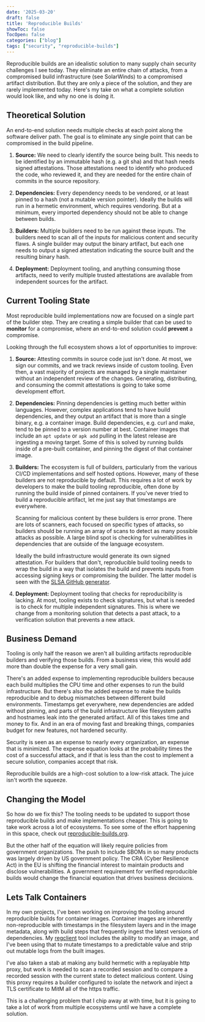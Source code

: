 ```yaml
---
date: '2025-03-20'
draft: false
title: 'Reproducible Builds'
showToc: false
TocOpen: false
categories: ["blog"]
tags: ["security", "reproducible-builds"]
---
```


Reproducible builds are an idealistic solution to many supply chain security challenges I see today.
They eliminate an entire chain of attacks, from a compromised build infrastructure (see SolarWinds) to a compromised artifact distribution.
But they are only a piece of the solution, and they are rarely implemented today.
Here's my take on what a complete solution would look like, and why no one is doing it.

## Theoretical Solution

An end-to-end solution needs multiple checks at each point along the software deliver path.
The goal is to eliminate any single point that can be compromised in the build pipeline.

1. **Source:** We need to clearly identify the source being built.
   This needs to be identified by an immutable hash (e.g. a git sha) and that hash needs signed attestations.
   Those attestations need to identify who produced the code, who reviewed it, and they are needed for the entire chain of commits in the source repository.

2. **Dependencies:** Every dependency needs to be vendored, or at least pinned to a hash (not a mutable version pointer).
   Ideally the builds will run in a hermetic environment, which requires vendoring.
   But at a minimum, every imported dependency should not be able to change between builds.

3. **Builders:** Multiple builders need to be run against these inputs.
   The builders need to scan all of the inputs for malicious content and security flaws.
   A single builder may output the binary artifact, but each one needs to output a signed attestation indicating the source built and the resulting binary hash.

4. **Deployment:** Deployment tooling, and anything consuming those artifacts, need to verify multiple trusted attestations are available from independent sources for the artifact.

## Current Tooling State

Most reproducible build implementations now are focused on a single part of the builder step.
They are creating a simple builder that can be used to **monitor** for a compromise, where an end-to-end solution could **prevent** a compromise.

Looking through the full ecosystem shows a lot of opportunities to improve:

1. **Source:** Attesting commits in source code just isn't done.
   At most, we sign our commits, and we track reviews inside of custom tooling.
   Even then, a vast majority of projects are managed by a single maintainer without an independent review of the changes.
   Generating, distributing, and consuming the commit attestations is going to take some development effort.

2. **Dependencies:** Pinning dependencies is getting much better within languages.
   However, complex applications tend to have build dependencies, and they output an artifact that is more than a single binary, e.g. a container image.
   Build dependencies, e.g. curl and make, tend to be pinned to a version number at best.
   Container images that include an `apt update` or `apk add` pulling in the latest release are ingesting a moving target.
   Some of this is solved by running builds inside of a pre-built container, and pinning the digest of that container image.

3. **Builders:** The ecosystem is full of builders, particularly from the various CI/CD implementations and self hosted options.
   However, many of these builders are not reproducible by default.
   This requires a lot of work by developers to make the build tooling reproducible, often done by running the build inside of pinned containers.
   If you've never tried to build a reproducible artifact, let me just say that timestamps are everywhere.

   Scanning for malicious content by these builders is error prone.
   There are lots of scanners, each focused on specific types of attacks, so builders should be running an array of scans to detect as many possible attacks as possible.
   A large blind spot is checking for vulnerabilities in dependencies that are outside of the language ecosystem.

   Ideally the build infrastructure would generate its own signed attestation.
   For builders that don't, reproducible build tooling needs to wrap the build in a way that isolates the build and prevents inputs from accessing signing keys or compromising the builder.
   The latter model is seen with the [SLSA GitHub generator](https://github.com/slsa-framework/slsa-github-generator).

4. **Deployment:** Deployment tooling that checks for reproducibility is lacking.
   At most, tooling exists to check signatures, but what is needed is to check for multiple independent signatures.
   This is where we change from a monitoring solution that detects a past attack, to a verification solution that prevents a new attack.

## Business Demand

Tooling is only half the reason we aren't all building artifacts reproducible builders and verifying those builds.
From a business view, this would add more than double the expense for a very small gain.

There's an added expense to implementing reproducible builders because each build multiplies the CPU time and other expenses to run the build infrastructure.
But there's also the added expense to make the builds reproducible and to debug mismatches between different build environments.
Timestamps get everywhere, new dependencies are added without pinning, and parts of the build infrastructure like filesystem paths and hostnames leak into the generated artifact.
All of this takes time and money to fix.
And in an era of moving fast and breaking things, companies budget for new features, not hardened security.

Security is seen as an expense to nearly every organization, an expense that is minimized.
The expense equation looks at the probability times the cost of a successful attack, and if that is less than the cost to implement a secure solution, companies accept that risk.

Reproducible builds are a high-cost solution to a low-risk attack.
The juice isn't worth the squeeze.

## Changing the Model

So how do we fix this?
The tooling needs to be updated to support those reproducible builds and make implementations cheaper.
This is going to take work across a lot of ecosystems.
To see some of the effort happening in this space, check out [reproducible-builds.org](https://reproducible-builds.org/).

But the other half of the equation will likely require policies from government organizations.
The push to include SBOMs in so many products was largely driven by US government policy.
The CRA (Cyber Resilience Act) in the EU is shifting the financial interest to maintain products and disclose vulnerabilities.
A government requirement for verified reproducible builds would change the financial equation that drives business decisions.

## Lets Talk Containers

In my own projects, I've been working on improving the tooling around reproducible builds for container images.
Container images are inherently non-reproducible with timestamps in the filesystem layers and in the image metadata, along with build steps that frequently ingest the latest versions of dependencies.
My [regclient](https://regclient.org) tool includes the ability to modify an image, and I've been using that to mutate timestamps to a predictable value and strip out mutable logs from the built images.

I've also taken a stab at making any build hermetic with a replayable http proxy, but work is needed to scan a recorded session and to compare a recorded session with the current state to detect malicious content.
Using this proxy requires a builder configured to isolate the network and inject a TLS certificate to MitM all of the https traffic.

This is a challenging problem that I chip away at with time, but it is going to take a lot of work from multiple ecosystems until we have a complete solution.
